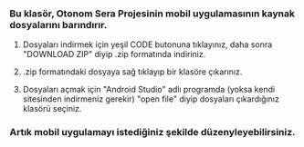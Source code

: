 ### Bu klasör, Otonom Sera Projesinin mobil uygulamasının kaynak dosyalarını barındırır.

1) Dosyaları indirmek için yeşil CODE butonuna tıklayınız, daha sonra "DOWNLOAD ZIP" diyip .zip formatında indiriniz.

2) .zip formatındaki dosyaya sağ tıklayıp bir klasöre çıkarınız.

3) Dosyaları açmak için "Android Studio" adlı programda (yoksa kendi sitesinden indirmeniz gerekir) "open file" diyip dosyaları çıkardığınız klasörü seçiniz.

### Artık mobil uygulamayı istediğiniz şekilde düzenyleyebilirsiniz.
